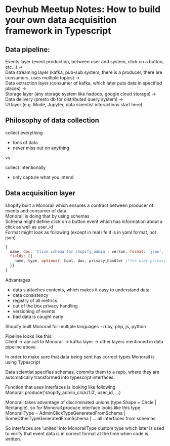 # Devhub Meetup Notes: How to build your own data acquisition framework in Typescript

## Data pipeline:
Events layer (event production, between user and system, click on a button, etc...) ->  
Data streaming layer (kafka, pub-sub system, there is a producer, there are consumers, uses multiple topics) ->  
Data extraction layer (consumer of kafka, which later puts data in specified places) ->  
Storage layer (any storage system like hadoop, google cloud storage) ->  
Data delivery (presto db for distributed query system) ->  
UI layer (e.g. Mode, Jupyter, data scientist interactions start here)

## Philosophy of data collection
collect everything
- tons of data
- never miss out on anything

vs

collect intentionally
- only capture what you intend

## Data acquisition layer
shopify built a Monorail which ensures a contract between producer of events and consumer of data  
Monorail is doing that by using schemas  
Schema might define click on a button event which has information about a click as well as user_id  
Format might look as following (except in real life it is in yaml format, not json)  
```js
{
  name, doc: 'Click schema for shopify_admin', verson, format: 'json', 
  fields: [{
    name, type, optional: bool, doc, privacy_handler /*for user privacy policy, used to scrub personal data - for example for GDPR when user requests to delete all data*/
  }]
} 
```

Advantages
- data s attaches contexts, which makes it easy to understand data
- data consistency
- registry of all metrics
- out of the box privacy handling
- versioning of events
- bad data is caught early

Shopify built Monorail for multiple languages - ruby, php, js, python

Pipeline looks like this:  
Client -> api call to Monorail -> kafka layer -> other layers mentioned in data pipeline above

In order to make sure that data being sent has correct types Monorail is using Typescript

Data scientist specifies schemas, commits them to a repo, where they are automatically transformed into typescript interfaces.

Function that uses interfaces is looking like following Monorail.produce('shopify_admin_click/1.0', user_id, ...)

Monorail takes advantage of discriminated unions (type Shape = Circle | Rectangle), so for Monorail.produce interface looks like this type MonorailType = AdminClickTypeGeneratedFromSchema | SomeOtherTypeGeneratedFromSchema | ... all interfaces from schemas

So interfaces are 'united' into MonorailType custom type which later is used to verify that event data is in correct format at the time when code is written.
